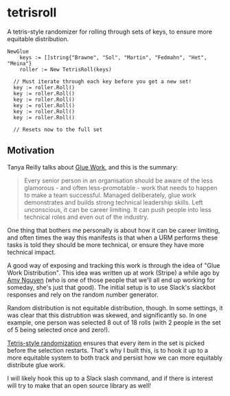 # tetrisroll

A tetris-style randomizer for rolling through sets of keys, to ensure more equitable distribution.

```
NewGlue
	keys := []string{"Brawne", "Sol", "Martin", "Fedmahn", "Het", "Meina"}
	roller := New TetrisRoll(keys)

  // Must iterate through each key before you get a new set!
  key := roller.Roll()
  key := roller.Roll()
  key := roller.Roll()
  key := roller.Roll()
  key := roller.Roll()
  key := roller.Roll()

  // Resets now to the full set
```

## Motivation

Tanya Reilly talks about [Glue Work](https://noidea.dog/glue), and this is the summary:

> Every senior person in an organisation should be aware of the less glamorous - and often less-promotable - work that needs to happen to make a team successful. Managed deliberately, glue work demonstrates and builds strong technical leadership skills. Left unconscious, it can be career limiting. It can push people into less technical roles and even out of the industry.

One thing that bothers me personally is about how it can be career limiting, and often times the way this manifests is
that when a URM performs these tasks is told they should be more technical, or ensure they have more technical impact.

A good way of exposing and tracking this work is through the idea of "Glue Work Distribution". This idea was written up 
at work (Stripe) a while ago by [Amy Nguyen](https://twitter.com/amyngyn) (who is one of those people that we'll all end
up working for someday, she's just that good). The initial setup is to use Slack's slackbot responses and rely on the
random number generator.

Random distribution is not equitable distribution, though. In some settings, it was clear that this distrubtion was
skewed, and significantly so. In one example, one person was selected 8 out of 18 rolls (with 2 people in the set of 5
being selected once and zero!).

[Tetris-style randomization](https://tetris.fandom.com/wiki/Random_Generator) ensures that every item in the set is
picked before the selection restarts. That's why I built this, is to hook it up to a more equitable system to both track
and persist how we can more equitably distribute glue work.

I will likely hook this up to a Slack slash command, and if there is interest will try to make that an open source
library as well!
